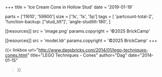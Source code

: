 +++
title = 'Ice Cream Cone in Hollow Stud'
date  = '2019-01-19'

parts = ['11610', '59900']
size  = ['1s', '1s', '5p']
tags  = [
  'partcount-total-2',
  'function-backup: ["stud_tilt"]',
  'angle-studtilt-180',
]

[[resources]]
src              = 'image.png'
params.copyright = '©2025 BrickCamp'

[[resources]]
src              = 'model.ldr'
params.copyright = '©2025 BrickCamp'
+++

{{< linkbox
    url="http://www.dagsbricks.com/2014/01/lego-techniques-cones.html"
    title="LEGO Techniques - Cones"
    author="Dag"
    date="2014-01-15"
>}}
